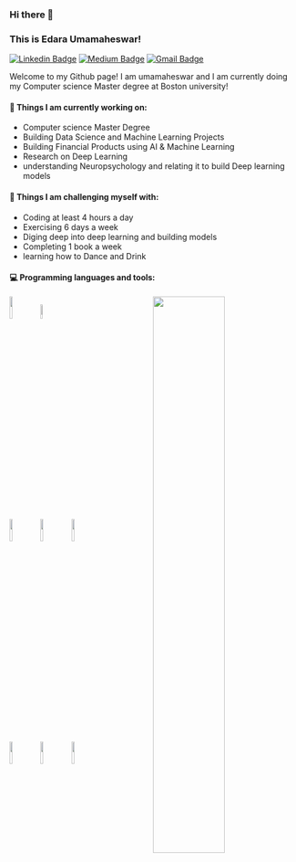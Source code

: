 ### Hi there 👋 
### This is Edara Umamaheswar!



[![Linkedin Badge](https://img.shields.io/badge/-umamahesh-blue?style=flat-square&logo=Linkedin&logoColor=white&link=https://www.linkedin.com/in/umamaheswar-e-innovator)](https://www.linkedin.com/in/umamaheswar-e-innovator/) 
[![Medium Badge](https://img.shields.io/badge/-umamahesh-green?style=flat-square&labelColor=000000&logo=Medium&link=https://medium.com/@umamahesh1024/)](https://medium.com/@umamahesh1024/)
[![Gmail Badge](https://img.shields.io/badge/-umamahesh-red?style=flat-square&logo=Gmail&logoColor=white&link=mailto:umamahesh1024@gmail.com)](mailto:umamahesh1024@gmail.com)



Welcome to my Github page! I am umamaheswar and I am currently doing my Computer science Master degree at Boston university!  

<!---
img align="right" alt="img" src="add a jpg if you want" width="50%" height="auto" />
--->

#### 🌱 Things I am currently working on: 
- Computer science Master Degree  
- Building Data Science and Machine Learning Projects
- Building Financial Products using AI & Machine Learning
- Research on Deep Learning
- understanding Neuropsychology and relating it to build Deep learning models


#### :muscle: Things I am challenging myself with:
- Coding at least 4 hours a day
- Exercising 6 days a week
- Diging deep into deep learning and building models
- Completing 1 book a week
- learning how to Dance and Drink

#### :computer: Programming languages and tools: 
<p>
	<img width="50%" align="right" src="https://github-readme-stats.vercel.app/api?username=Skyrider3&show_icons=true&hide_border=true" />

<code><img width="10%" src="https://www.vectorlogo.zone/logos/python/python-ar21.svg"></code>
<code><img width="8%" src="https://www.vectorlogo.zone/logos/r-project/r-project-icon.svg"></code>
<br />
<code><img width="10%" src="https://www.vectorlogo.zone/logos/pocoo_flask/pocoo_flask-ar21.svg"></code>
<code><img width="10%" src="https://www.vectorlogo.zone/logos/mysql/mysql-ar21.svg"></code>
<code><img width="10%" src="https://www.vectorlogo.zone/logos/mongodb/mongodb-ar21.svg"></code>
<br />
<code><img width="10%" src="https://www.vectorlogo.zone/logos/apache_spark/apache_spark-ar21.svg"></code>
<code><img width="10%" src="https://www.vectorlogo.zone/logos/apache_hadoop/apache_hadoop-ar21.svg"></code>
<code><img width="10%" src="https://www.vectorlogo.zone/logos/git-scm/git-scm-ar21.svg"></code>
</p>

<!--- add sklearn, mathplotlib, pytorch,tenserflow, aws
Skyrider3/Skyrider3 is a ✨ special ✨ repository because its `README.md` (this file) appears on your GitHub profile.
You can click the Preview link to take a look at your changes.
--->
